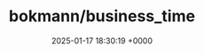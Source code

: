 ---
title: "bokmann/business_time"
link: "https://github.com/bokmann/business_time"
date: "2025-01-17 18:30:19 +0000"
description: "Support for doing time math in business hours and days"
category: "github"
---